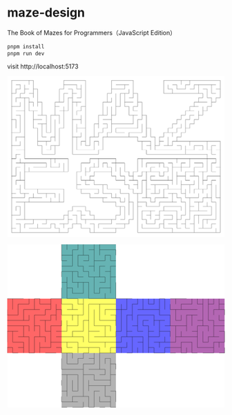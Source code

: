 # maze-design
The Book of Mazes for Programmers（JavaScript Edition）

```
pnpm install
pnpm run dev
```
visit http://localhost:5173

![image](https://raw.githubusercontent.com/hjzheng/maze-design/refs/heads/main/src/assets/maze_text.svg)

![image](https://raw.githubusercontent.com/hjzheng/maze-design/refs/heads/main/src/assets/cube_maze_color.png)

